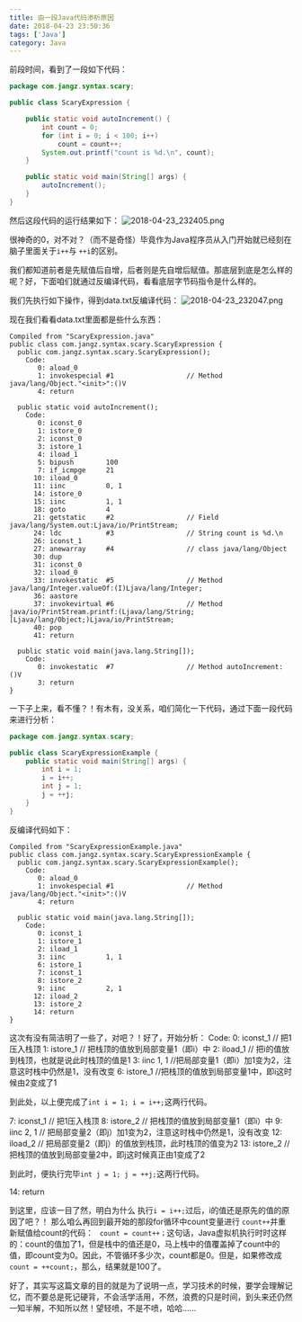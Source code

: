 ```yaml
---
title: 由一段Java代码渗析原因
date: 2018-04-23 23:50:36
tags: ['Java']
category: Java
---
```


前段时间，看到了一段如下代码：
```Java
package com.jangz.syntax.scary;

public class ScaryExpression {

	public static void autoIncrement() {
		int count = 0;
		for (int i = 0; i < 100; i++)
			count = count++;
		System.out.printf("count is %d.\n", count);
	}

	public static void main(String[] args) {
		autoIncrement();
	}
}
```
然后这段代码的运行结果如下：
![2018-04-23_232405.png](https://github.com/buildupchao/ImgStore/blob/master/blog/2018-04-23-1.png?raw=true)
<!-- more -->
很神奇的0，对不对？（而不是奇怪）毕竟作为Java程序员从入门开始就已经刻在脑子里面关于` i++ `与 ` ++i `的区别。

我们都知道前者是先赋值后自增，后者则是先自增后赋值。那底层到底是怎么样的呢？好，下面咱们就通过反编译代码，看看底层字节码指令是什么样的。

我们先执行如下操作，得到data.txt反编译代码：
![2018-04-23_232047.png](https://github.com/buildupchao/ImgStore/blob/master/blog/2018-04-23-2.png?raw=true)

现在我们看看data.txt里面都是些什么东西：
```
Compiled from "ScaryExpression.java"
public class com.jangz.syntax.scary.ScaryExpression {
  public com.jangz.syntax.scary.ScaryExpression();
    Code:
       0: aload_0
       1: invokespecial #1                  // Method java/lang/Object."<init>":()V
       4: return

  public static void autoIncrement();
    Code:
       0: iconst_0
       1: istore_0
       2: iconst_0
       3: istore_1
       4: iload_1
       5: bipush        100
       7: if_icmpge     21
      10: iload_0
      11: iinc          0, 1
      14: istore_0
      15: iinc          1, 1
      18: goto          4
      21: getstatic     #2                  // Field java/lang/System.out:Ljava/io/PrintStream;
      24: ldc           #3                  // String count is %d.\n
      26: iconst_1
      27: anewarray     #4                  // class java/lang/Object
      30: dup
      31: iconst_0
      32: iload_0
      33: invokestatic  #5                  // Method java/lang/Integer.valueOf:(I)Ljava/lang/Integer;
      36: aastore
      37: invokevirtual #6                  // Method java/io/PrintStream.printf:(Ljava/lang/String;[Ljava/lang/Object;)Ljava/io/PrintStream;
      40: pop
      41: return

  public static void main(java.lang.String[]);
    Code:
       0: invokestatic  #7                  // Method autoIncrement:()V
       3: return
}

```

一下子上来，看不懂？！有木有，没关系，咱们简化一下代码，通过下面一段代码来进行分析：
```Java
package com.jangz.syntax.scary;

public class ScaryExpressionExample {
	public static void main(String[] args) {
		int i = 1;
		i = i++;
		int j = 1;
		j = ++j;
	}
}
```
反编译代码如下：
```
Compiled from "ScaryExpressionExample.java"
public class com.jangz.syntax.scary.ScaryExpressionExample {
  public com.jangz.syntax.scary.ScaryExpressionExample();
    Code:
       0: aload_0
       1: invokespecial #1                  // Method java/lang/Object."<init>":()V
       4: return

  public static void main(java.lang.String[]);
    Code:
       0: iconst_1
       1: istore_1
       2: iload_1
       3: iinc          1, 1
       6: istore_1
       7: iconst_1
       8: istore_2
       9: iinc          2, 1
      12: iload_2
      13: istore_2
      14: return
}
```
这次有没有简洁明了一些了，对吧？！好了，开始分析：
Code:
   0:   iconst_1  // 把1压入栈顶
   1:   istore_1  // 把栈顶的值放到局部变量1（即i）中
   2:   iload_1   // 把i的值放到栈顶，也就是说此时栈顶的值是1
   3:   iinc    1, 1  //把局部变量1（即i）加1变为2，注意这时栈中仍然是1，没有改变
   6:   istore_1    //把栈顶的值放到局部变量1中，即i这时候由2变成了1

到此处，以上便完成了``` int i = 1; i = i++; ```这两行代码。

   7:   iconst_1   // 把1压入栈顶
   8:   istore_2   // 把栈顶的值放到局部变量1（即i）中
   9:   iinc    2, 1 // 把局部变量2（即j）加1变为2，注意这时栈中仍然是1，没有改变
   12:  iload_2    // 把局部变量2（即j）的值放到栈顶，此时栈顶的值变为2
   13:  istore_2   // 把栈顶的值放到局部变量2中，即j这时候真正由1变成了2

到此时，便执行完毕` int j = 1; j = ++j; `这两行代码。

   14:  return

到这里，应该一目了然，明白为什么 执行` i = i++; `过后，i的值还是原先的值的原因了吧？！
那么咱么再回到最开始的那段for循环中count变量进行 `count++`并重新赋值给count的代码：
` count = count++；`这句话，Java虚拟机执行时时这样的：count的值加了1，但是栈中的值还是0，马上栈中的值覆盖掉了count中的值，即count变为0。因此，不管循环多少次，count都是0。但是，如果修改成` count = ++count;`，那么，结果就是100了。

好了，其实写这篇文章的目的就是为了说明一点，学习技术的时候，要学会理解记忆，而不要总是死记硬背，不会活学活用，不然，浪费的只是时间，到头来还仍然一知半解，不知所以然！望轻喷，不是不喷，哈哈......
